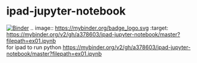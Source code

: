 # ipad-jupyter-notebook
[![Binder](https://mybinder.org/badge_logo.svg)](https://mybinder.org/v2/gh/a378603/ipad-jupyter-notebook/master?filepath=ex01.ipynb)
.. image:: https://mybinder.org/badge_logo.svg :target: https://mybinder.org/v2/gh/a378603/ipad-jupyter-notebook/master?filepath=ex01.ipynb
</br>
for ipad to run python
https://mybinder.org/v2/gh/a378603/ipad-jupyter-notebook/master?filepath=ex01.ipynb
